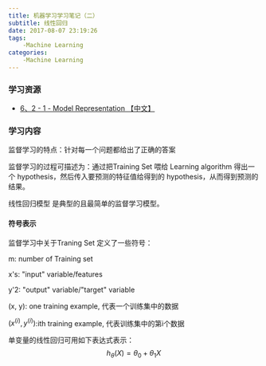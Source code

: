 ```yaml
---
title: 机器学习学习笔记（二）
subtitle: 线性回归
date: 2017-08-07 23:19:26
tags:
    -Machine Learning
categories:
    -Machine Learning
---
```

### 学习资源
- [6、2 - 1 - Model Representation 【中文】](http://www.bilibili.com/video/av9912938/#page=7)
<!--more-->
### 学习内容
监督学习的特点：针对每一个问题都给出了正确的答案

监督学习的过程可描述为：通过把Training Set 喂给 Learning algorithm 得出一个 hypothesis，然后传入要预测的特征值给得到的 hypothesis，从而得到预测的结果。

线性回归模型 是典型的且最简单的监督学习模型。
#### 符号表示
监督学习中关于Traning Set 定义了一些符号：

m: number of Training set

x's: "input" variable/features

y'2: "output" variable/"target" variable

(x, y): one training example, 代表一个训练集中的数据

$(x^{(i)}, y^{(i)})$:ith training example, 代表训练集中的第i个数据

单变量的线性回归可用如下表达式表示：
$$
h_\theta(X)=\theta_0+\theta_1X
$$
